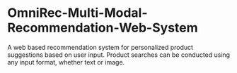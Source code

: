# OmniRec-Multi-Modal-Recommendation-Web-System
A web based recommendation system for personalized product suggestions based on user input. Product searches can be conducted using any input format, whether text or image.
